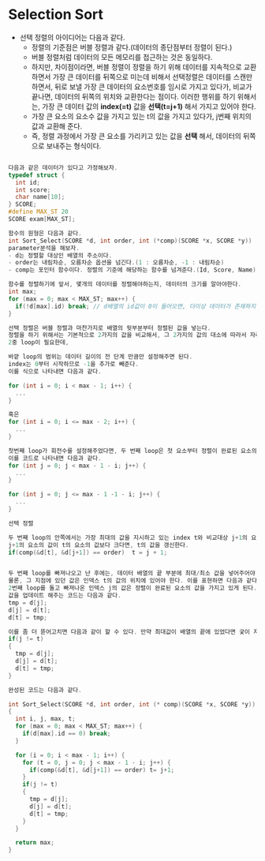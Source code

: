 # Selection Sort
- 선택 정렬의 아이디어는 다음과 같다.
  - 정렬의 기준점은 버블 정렬과 같다.(데이터의 종단점부터 정렬이 된다.)
  - 버블 정렬처럼 데이터의 모든 메모리를 접근하는 것은 동일하다.
  - 하지만, 차이점이라면, 버블 정렬이 정렬을 하기 위해 데이터를 지속적으로 교환하면서 가장 큰 데이터를 뒤쪽으로 미는데 비해서
  선택정렬은 데이터를 스캔만 하면서, 뒤로 보낼 가장 큰 데이터의 요소번호를 임시로 가지고 있다가, 비교가 끝나면,
  데이터의 뒤쪽의 위치와 교환한다는 점이다. 이러한 행위를 하기 위해서는, 가장 큰 데이터 값의 **index(=t)** 값을 **선택(t=j+1)** 해서 가지고 있어야 한다.
  - 가장 큰 요소의 요소수 값을 가지고 있는 t의 값을 가지고 있다가, j번째 위치의 값과 교환해 준다.
  - 즉, 정렬 과정에서 가장 큰 요소를 가리키고 있는 값을 **선택** 해서, 데이터의 뒤쪽으로 보내주는 형식이다.

```cpp

다음과 같은 데이터가 있다고 가정해보자.
typedef struct {
  int id;
  int score;
  char name[10];
} SCORE;
#define MAX_ST 20
SCORE exam[MAX_ST];

함수의 원형은 다음과 같다.
int Sort_Select(SCORE *d, int order, int (*comp)(SCORE *x, SCORE *y))
parameter분석을 해보자.
- d는 정렬할 대상인 배열의 주소이다.
- order는 내림차순, 오름차순 옵션을 넘긴다.(1 : 오름차순, -1 : 내림차순)
- comp는 포인터 함수이다. 정렬의 기준에 해당하는 함수를 넘겨준다.(Id, Score, Name)

함수를 정렬하기에 앞서, 몇개의 데이터를 정렬해야하는지, 데이터의 크기를 알아야한다.
int max;
for (max = 0; max < MAX_ST; max++) {
  if(!d[max].id) break; // d배열의 id값이 0이 들어오면, 더이상 데이터가 존재하지 않는다고 생각한다.  
}

선택 정렬은 버블 정렬과 마찬가지로 배열의 뒷부분부터 정렬된 값을 넣는다.
정렬을 하기 위해서는 기본적으로 2가지의 값을 비교해서, 그 2가지의 값의 대소에 따라서 자리를 이동시킨다.
2중 loop이 필요한데,

바깥 loop의 범위는 데이터 길이의 전 단계 만큼만 설정해주면 된다.
index는 0부터 시작하므로 -1을 추가로 빼준다.
이를 식으로 나타내면 다음과 같다.

for (int i = 0; i < max - 1; i++) {
  ...
}

혹은
for (int i = 0; i <= max - 2; i++) {
  ...
}

첫번째 loop가 회전수를 설정해주었다면, 두 번째 loop은 첫 요소부터 정렬이 완료된 요소의 이전까지를 비교한다.
이를 코드로 나타내면 다음과 같다.
for (int j = 0; j < max - 1 - i; j++) {
  ...
}

for (int j = 0; j <= max - 1 -1 - i; j++) {
  ...
}

선택 정렬

두 번째 loop의 안쪽에서는 가장 최대의 값을 지시하고 있는 index t와 비교대상 j+1의 요소를 비교해서
j+1의 요소의 값이 t의 요소의 값보다 크다면, t의 값을 갱신한다.
if(comp(&d[t], &d[j+1]) == order)  t = j + 1;


두 번째 loop를 빠져나오고 난 후에는, 데이터 배열의 끝 부분에 최대/최소 값을 넣어주어야 한다.
물론, 그 지점에 있던 값은 인덱스 t의 값의 위치에 있어야 한다. 이를 표현하면 다음과 같다.
2번째 loop를 돌고 빠져나온 인덱스 j의 값은 정렬이 완료된 요소의 값을 가지고 있게 된다.
값을 업데이트 해주는 코드는 다음과 같다.
tmp = d[j];
d[j] = d[t];
d[t] = tmp;

이를 좀 더 뜯어고치면 다음과 같이 할 수 있다. 만약 최대값이 배열의 끝에 있었다면 궂이 자리를 교체할 필요가 없다.
if(j != t)
{
  tmp = d[j];
  d[j] = d[t];
  d[t] = tmp;
}

완성된 코드는 다음과 같다.

int Sort_Select(SCORE *d, int order, int (* comp)(SCORE *x, SCORE *y))
{
  int i, j, max, t;
  for (max = 0; max < MAX_ST; max++) {
    if(d[max].id == 0) break;
  }

  for (i = 0; i < max - 1; i++) {
    for (t = 0, j = 0; j < max - 1 - i; j++) {
      if(comp(&d[t], &d[j+1]) == order) t= j+1;
    }
    if(j != t)
    {
      tmp = d[j];
      d[j] = d[t];
      d[t] = tmp;
    }
  }

  return max;
}



```
